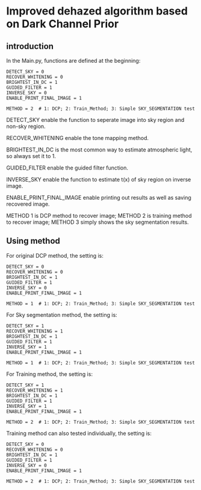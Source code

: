# Improved dehazed algorithm based on Dark Channel Prior

## introduction
In the Main.py, functions are defined at the beginning:  

```
DETECT_SKY = 0
RECOVER_WHITENING = 0
BRIGHTEST_IN_DC = 1
GUIDED_FILTER = 1
INVERSE_SKY = 0
ENABLE_PRINT_FINAL_IMAGE = 1

METHOD = 2  # 1: DCP; 2: Train_Method; 3: Simple SKY_SEGMENTATION test
```
DETECT_SKY enable the function to seperate image into sky region and non-sky region.  

RECOVER_WHITENING enable the tone mapping method.  

BRIGHTEST_IN_DC is the most common way to estimate atmospheric light, so always set it to 1.  

GUIDED_FILTER enable the guided filter function.  

INVERSE_SKY enable the function to estimate t(x) of sky region on inverse image.  

ENABLE_PRINT_FINAL_IMAGE enable printing out results as well as saving recovered image.

METHOD 1 is DCP method to recover image; METHOD 2 is training method to recover image; METHOD 3 simply shows the sky segmentation results.
  
## Using method
For original DCP method, the setting is:  

```
DETECT_SKY = 0
RECOVER_WHITENING = 0
BRIGHTEST_IN_DC = 1
GUIDED_FILTER = 1
INVERSE_SKY = 0
ENABLE_PRINT_FINAL_IMAGE = 1

METHOD = 1  # 1: DCP; 2: Train_Method; 3: Simple SKY_SEGMENTATION test
```  

For Sky segmentation method, the setting is:  

```
DETECT_SKY = 1
RECOVER_WHITENING = 1
BRIGHTEST_IN_DC = 1
GUIDED_FILTER = 1
INVERSE_SKY = 1
ENABLE_PRINT_FINAL_IMAGE = 1

METHOD = 1  # 1: DCP; 2: Train_Method; 3: Simple SKY_SEGMENTATION test
```

For Training method, the setting is:  

```
DETECT_SKY = 1
RECOVER_WHITENING = 1
BRIGHTEST_IN_DC = 1
GUIDED_FILTER = 1
INVERSE_SKY = 1
ENABLE_PRINT_FINAL_IMAGE = 1

METHOD = 2  # 1: DCP; 2: Train_Method; 3: Simple SKY_SEGMENTATION test
```

Training method can also tested individually, the setting is:  

```
DETECT_SKY = 0
RECOVER_WHITENING = 0
BRIGHTEST_IN_DC = 1
GUIDED_FILTER = 1
INVERSE_SKY = 0
ENABLE_PRINT_FINAL_IMAGE = 1

METHOD = 2  # 1: DCP; 2: Train_Method; 3: Simple SKY_SEGMENTATION test
```